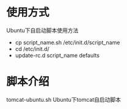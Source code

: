 # 使用方式
Ubuntu下自启动脚本使用方法
* cp script_name.sh /etc/init.d/script_name
* cd /etc/init.d/
* update-rc.d script_name defaults

# 脚本介绍
tomcat-ubuntu.sh   Ubuntu下tomcat自启动脚本

